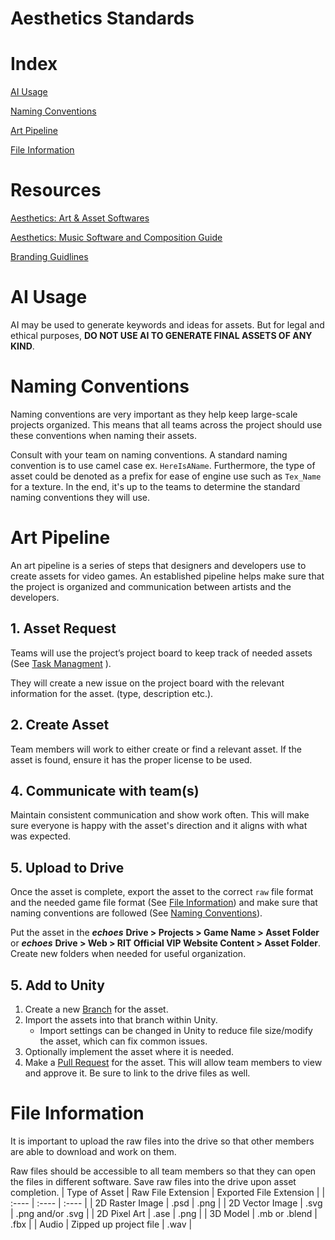 # **Aesthetics Standards**

# Index 
[AI Usage](#ai-usage)  

[Naming Conventions](#naming-conventions)  

[Art Pipeline](#art-pipeline)  

[File Information](#file-information)

# Resources
[Aesthetics: Art & Asset Softwares](https://docs.google.com/document/d/1MNavkpXOygKtGuOJaoWBSeViJ15xxJjtohfYlFMrH8o/edit#heading=h.uqleju9r1i7q)

[Aesthetics: Music Software and Composition Guide](https://docs.google.com/document/d/19HEvmC8DD8yydG_SIaQAae3PHa3fOF3AO5Jn6QQ-52I/edit#heading=h.pdw337xzz9y)

[Branding Guidlines](https://docs.google.com/document/d/12TpMxFRPnAxTtqIhqanuayRmCgFmaLlivKxt0iqhiMU/edit?tab=t.kow94o1vljt7)

# AI Usage

AI may be used to generate keywords and ideas for assets. But for legal and ethical purposes, **DO NOT USE AI TO GENERATE FINAL ASSETS OF ANY KIND**.

# Naming Conventions 

Naming conventions are very important as they help keep large-scale projects organized. This means that all teams across the project should use these conventions when naming their assets.

Consult with your team on naming conventions. A standard naming convention is to use camel case ex. `HereIsAName`. Furthermore, the type of asset could be denoted as a prefix for ease of engine use such as `Tex_Name` for a texture. In the end, it's up to the teams to determine the standard naming conventions they will use. 

# Art Pipeline 

An art pipeline is a series of steps that designers and developers use to create assets for video games. An established pipeline helps make sure that the project is organized and communication between artists and the developers. 

## 1. **Asset Request**

Teams will use the project’s project board to keep track of needed assets (See [Task Managment](https://github.com/rit-vip-echoes/.github/blob/main/profile/taskMgmt.md) ).  
		
They will create a new issue on the project board with the relevant information for the asset. (type, description etc.). 

## 2. **Create Asset**

Team members will work to either create or find a relevant asset. If the asset is found, ensure it has the proper license to be used. 

## 4. **Communicate with team(s)**

Maintain consistent communication and show work often. This will make sure everyone is happy with the asset's direction and it aligns with what was expected. 

## 5. **Upload to Drive**

Once the asset is complete, export the asset to the correct  `raw` file format and the needed game file format (See [File Information](#file-information)) and make sure that naming conventions are followed (See [Naming Conventions](#naming-conventions)). 

Put the asset in the ***echoes*** **Drive \> Projects \> Game Name \> Asset Folder** or ***echoes*** **Drive \> Web \> RIT Official VIP Website Content \> Asset Folder**. 
Create new folders when needed for useful organization.
	

## 5. **Add to Unity** 
1. Create a new [Branch](https://github.com/rit-vip-echoes/.github/blob/main/profile/branches.md) for the asset.
2. Import the assets into that branch within Unity. 
	 -  Import settings can be changed in Unity to reduce file size/modify the asset, which can fix common issues. 
3. Optionally implement the asset where it is needed. 
5. Make a [Pull Request](https://github.com/rit-vip-echoes/.github/blob/main/profile/pullRequests.md) for the asset.
      This will allow team members to view and approve it. Be sure to link to the drive files as well. 

# File Information 

It is important to upload the raw files into the drive so that other members are able to download and work on them.

 Raw files should be accessible to all team members so that they can open the files in different software. Save raw files into the drive upon asset completion.
| Type of Asset | Raw File Extension | Exported File Extension |
| :---- | :---- | :---- |
| 2D Raster Image | .psd | .png |
| 2D Vector Image | .svg | .png and/or .svg |
| 2D Pixel Art | .ase | .png |
| 3D Model | .mb or .blend | .fbx |
| Audio | Zipped up project file | .wav |
